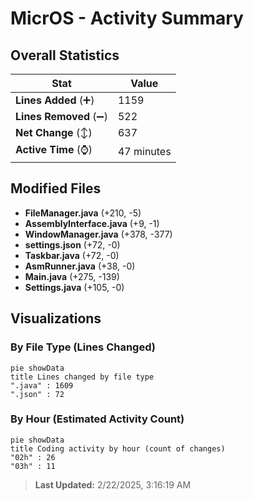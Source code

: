 # MicrOS - Activity Summary 

## Overall Statistics

| Stat                   | Value                                                             |
| ---------------------- | ----------------------------------------------------------------- |
| **Lines Added** (➕)   | 1159                                          |
| **Lines Removed** (➖) | 522                                        |
| **Net Change** (↕)    | 637                |
| **Active Time** (⌚)   | 47 minutes |


## Modified Files
- **FileManager.java** (+210, -5)
- **AssemblyInterface.java** (+9, -1)
- **WindowManager.java** (+378, -377)
- **settings.json** (+72, -0)
- **Taskbar.java** (+72, -0)
- **AsmRunner.java** (+38, -0)
- **Main.java** (+275, -139)
- **Settings.java** (+105, -0)

## Visualizations

### By File Type (Lines Changed)

```mermaid
pie showData
title Lines changed by file type
".java" : 1609
".json" : 72
```

### By Hour (Estimated Activity Count)

```mermaid
pie showData
title Coding activity by hour (count of changes)
"02h" : 26
"03h" : 11
```


> **Last Updated:** 2/22/2025, 3:16:19 AM